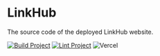 # LinkHub
The source code of the deployed LinkHub website.

[![Build Project](https://github.com/linkhub-org/linkhub/actions/workflows/build.yml/badge.svg)](https://github.com/linkhub-org/linkhub/actions/workflows/build.yml)
[![Lint Project](https://github.com/linkhub-org/linkhub/actions/workflows/lint.yml/badge.svg)](https://github.com/linkhub-org/linkhub/actions/workflows/lint.yml)
![Vercel](https://img.shields.io/github/deployments/linkhub-org/linkhub-deployment/production?label=Vercel%20Deploy&logo=vercel)
